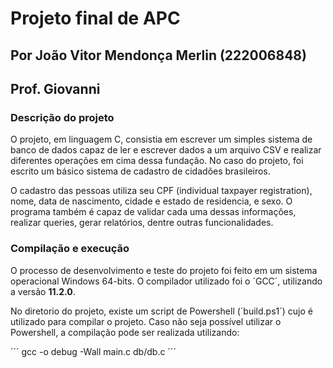 # Projeto final de APC
## Por João Vitor Mendonça Merlin (222006848)
## Prof. Giovanni

### Descrição do projeto
O projeto, em linguagem C, consistia em escrever um simples sistema de banco de dados capaz de ler e escrever
dados a um arquivo CSV e realizar diferentes operações em cima dessa fundação. No caso do projeto, foi
escrito um básico sistema de cadastro de cidadões brasileiros.


O cadastro das pessoas utiliza seu CPF (individual taxpayer registration), nome, data de nascimento,
cidade e estado de residencia, e sexo. O programa também é capaz de validar cada uma dessas informações,
realizar queries, gerar relatórios, dentre outras funcionalidades.

### Compilação e execução
O processo de desenvolvimento e teste do projeto foi feito em um sistema operacional Windows 64-bits.
O compilador utilizado foi o ´GCC´, utilizando a versão **11.2.0**. 

No diretorio do projeto, existe um script de Powershell (´build.ps1´) cujo é utilizado para compilar o
projeto. Caso não seja possível utilizar o Powershell, a compilação pode ser realizada utilizando:

´´´
gcc -o debug -Wall main.c db/db.c
´´´
